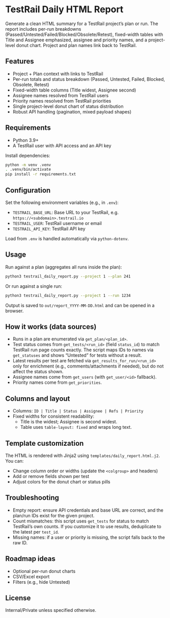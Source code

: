# TestRail Daily HTML Report

Generate a clean HTML summary for a TestRail project’s plan or run. The report includes per-run breakdowns (Passed/Untested/Failed/Blocked/Obsolete/Retest), fixed-width tables with Title and Assignee emphasized, assignee and priority names, and a project-level donut chart. Project and plan names link back to TestRail.

## Features
- Project + Plan context with links to TestRail
- Per-run totals and status breakdown (Passed, Untested, Failed, Blocked, Obsolete, Retest)
- Fixed-width table columns (Title widest, Assignee second)
- Assignee names resolved from TestRail users
- Priority names resolved from TestRail priorities
- Single project-level donut chart of status distribution
- Robust API handling (pagination, mixed payload shapes)

## Requirements
- Python 3.9+
- A TestRail user with API access and an API key

Install dependencies:

```bash
python -m venv .venv
. .venv/bin/activate
pip install -r requirements.txt
```

## Configuration
Set the following environment variables (e.g., in `.env`):

- `TESTRAIL_BASE_URL`: Base URL to your TestRail, e.g. `https://<subdomain>.testrail.io`
- `TESTRAIL_USER`: TestRail username or email
- `TESTRAIL_API_KEY`: TestRail API key

Load from `.env` is handled automatically via `python-dotenv`.

## Usage

Run against a plan (aggregates all runs inside the plan):

```bash
python3 testrail_daily_report.py --project 1 --plan 241
```

Or run against a single run:

```bash
python3 testrail_daily_report.py --project 1 --run 1234
```

Output is saved to `out/report_YYYY-MM-DD.html` and can be opened in a browser.

## How it works (data sources)
- Runs in a plan are enumerated via `get_plan/<plan_id>`.
- Test status comes from `get_tests/<run_id>` (field `status_id`) to match TestRail run page counts exactly. The script maps IDs to names via `get_statuses` and shows “Untested” for tests without a result.
- Latest results per test are fetched via `get_results_for_run/<run_id>` only for enrichment (e.g., comments/attachments if needed), but do not affect the status shown.
- Assignee names come from `get_users` (with `get_user/<id>` fallback).
- Priority names come from `get_priorities`.

## Columns and layout
- Columns: `ID | Title | Status | Assignee | Refs | Priority`
- Fixed widths for consistent readability:
  - Title is the widest; Assignee is second widest.
  - Table uses `table-layout: fixed` and wraps long text.

## Template customization
The HTML is rendered with Jinja2 using `templates/daily_report.html.j2`. You can:
- Change column order or widths (update the `<colgroup>` and headers)
- Add or remove fields shown per test
- Adjust colors for the donut chart or status pills

## Troubleshooting
- Empty report: ensure API credentials and base URL are correct, and the plan/run IDs exist for the given project.
- Count mismatches: this script uses `get_tests` for status to match TestRail’s own counts. If you customize it to use results, deduplicate to the latest per `test_id`.
- Missing names: if a user or priority is missing, the script falls back to the raw ID.

## Roadmap ideas
- Optional per-run donut charts
- CSV/Excel export
- Filters (e.g., hide Untested)

## License
Internal/Private unless specified otherwise.
